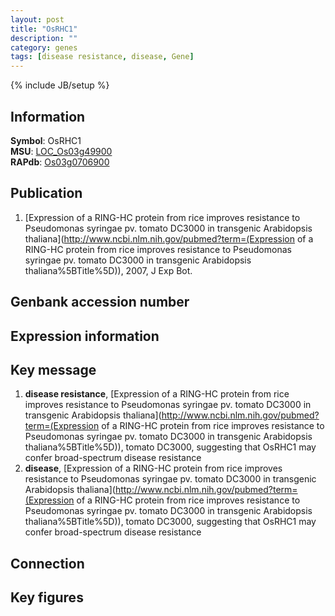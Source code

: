 ```yaml
---
layout: post
title: "OsRHC1"
description: ""
category: genes
tags: [disease resistance, disease, Gene]
---
```

{% include JB/setup %}

## Information
__Symbol__: OsRHC1  
__MSU__: [LOC_Os03g49900](http://rice.plantbiology.msu.edu/cgi-bin/ORF_infopage.cgi?orf=LOC_Os03g49900)  
__RAPdb__: [Os03g0706900](http://rapdb.dna.affrc.go.jp/viewer/gbrowse_details/irgsp1?name=Os03g0706900)  

## Publication
1. [Expression of a RING-HC protein from rice improves resistance to Pseudomonas syringae pv. tomato DC3000 in transgenic Arabidopsis thaliana](http://www.ncbi.nlm.nih.gov/pubmed?term=(Expression of a RING-HC protein from rice improves resistance to Pseudomonas syringae pv. tomato DC3000 in transgenic Arabidopsis thaliana%5BTitle%5D)), 2007, J Exp Bot.

## Genbank accession number

## Expression information

## Key message
1. __disease resistance__, [Expression of a RING-HC protein from rice improves resistance to Pseudomonas syringae pv. tomato DC3000 in transgenic Arabidopsis thaliana](http://www.ncbi.nlm.nih.gov/pubmed?term=(Expression of a RING-HC protein from rice improves resistance to Pseudomonas syringae pv. tomato DC3000 in transgenic Arabidopsis thaliana%5BTitle%5D)),  tomato DC3000, suggesting that OsRHC1 may confer broad-spectrum disease resistance
2. __disease__, [Expression of a RING-HC protein from rice improves resistance to Pseudomonas syringae pv. tomato DC3000 in transgenic Arabidopsis thaliana](http://www.ncbi.nlm.nih.gov/pubmed?term=(Expression of a RING-HC protein from rice improves resistance to Pseudomonas syringae pv. tomato DC3000 in transgenic Arabidopsis thaliana%5BTitle%5D)),  tomato DC3000, suggesting that OsRHC1 may confer broad-spectrum disease resistance

## Connection

## Key figures


